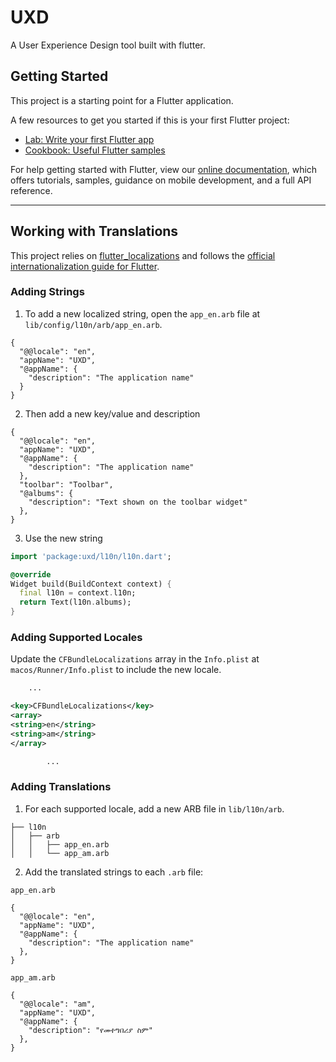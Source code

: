 # UXD

A User Experience Design tool built with flutter.

## Getting Started

This project is a starting point for a Flutter application.

A few resources to get you started if this is your first Flutter project:

- [Lab: Write your first Flutter app](https://flutter.dev/docs/get-started/codelab)
- [Cookbook: Useful Flutter samples](https://flutter.dev/docs/cookbook)

For help getting started with Flutter, view our
[online documentation](https://flutter.dev/docs), which offers tutorials, samples, guidance on mobile development, and a
full API reference.

---

## Working with Translations

This project relies on [flutter_localizations][flutter_localizations_link] and follows
the [official internationalization guide for Flutter][internationalization_link].

### Adding Strings

1. To add a new localized string, open the `app_en.arb` file at `lib/config/l10n/arb/app_en.arb`.

```arb
{
  "@@locale": "en",
  "appName": "UXD",
  "@appName": {
    "description": "The application name"
  }
}
```

2. Then add a new key/value and description

```arb
{
  "@@locale": "en",
  "appName": "UXD",
  "@appName": {
    "description": "The application name"
  },
  "toolbar": "Toolbar",
  "@albums": {
    "description": "Text shown on the toolbar widget"
  },
}
```

3. Use the new string

```dart
import 'package:uxd/l10n/l10n.dart';

@override
Widget build(BuildContext context) {
  final l10n = context.l10n;
  return Text(l10n.albums);
}
```

### Adding Supported Locales

Update the `CFBundleLocalizations` array in the `Info.plist` at `macos/Runner/Info.plist` to include the new locale.

```xml
    ...

<key>CFBundleLocalizations</key>
<array>
<string>en</string>
<string>am</string>
</array>

        ...
```

### Adding Translations

1. For each supported locale, add a new ARB file in `lib/l10n/arb`.

```
├── l10n
│   ├── arb
│   │   ├── app_en.arb
│   │   └── app_am.arb
```

2. Add the translated strings to each `.arb` file:

`app_en.arb`

```arb
{
  "@@locale": "en",
  "appName": "UXD",
  "@appName": {
    "description": "The application name"
  },
}
```

`app_am.arb`

```arb
{
  "@@locale": "am",
  "appName": "UXD",
  "@appName": {
    "description": "የመተግበሪያ ስም"
  },
}
```

[flutter_localizations_link]: https://api.flutter.dev/flutter/flutter_localizations/flutter_localizations-library.html

[internationalization_link]: https://flutter.dev/docs/development/accessibility-and-localization/internationalization

[lcov_link]: https://github.com/linux-test-project/lcov

